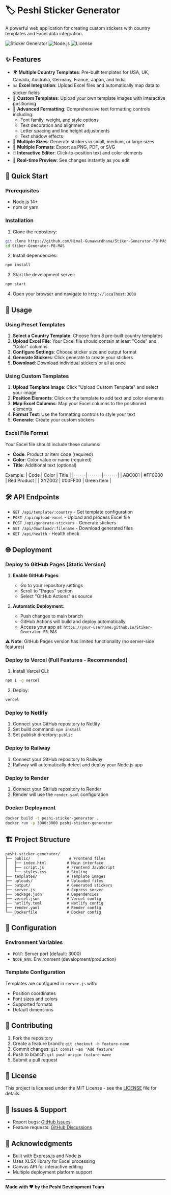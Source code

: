 # 🏷️ Peshi Sticker Generator

A powerful web application for creating custom stickers with country templates and Excel data integration.

![Sticker Generator](https://img.shields.io/badge/Status-Live-green.svg)
![Node.js](https://img.shields.io/badge/Node.js-18+-blue.svg)
![License](https://img.shields.io/badge/License-MIT-yellow.svg)

## ✨ Features

- 🌍 **Multiple Country Templates**: Pre-built templates for USA, UK, Canada, Australia, Germany, France, Japan, and India
- 📊 **Excel Integration**: Upload Excel files and automatically map data to sticker fields
- 🎨 **Custom Templates**: Upload your own template images with interactive positioning
- 🎯 **Advanced Formatting**: Comprehensive text formatting controls including:
  - Font family, weight, and style options
  - Text decoration and alignment
  - Letter spacing and line height adjustments
  - Text shadow effects
- 📏 **Multiple Sizes**: Generate stickers in small, medium, or large sizes
- 💾 **Multiple Formats**: Export as PNG, PDF, or SVG
- 🖱️ **Interactive Editor**: Click-to-position text and color elements
- 🎨 **Real-time Preview**: See changes instantly as you edit

## 🚀 Quick Start

### Prerequisites

- Node.js 14+
- npm or yarn

### Installation

1. Clone the repository:

```bash
git clone https://github.com/Himal-Gunawardhana/Stiker-Generator-P8-MAS.git
cd Stiker-Generator-P8-MAS
```

2. Install dependencies:

```bash
npm install
```

3. Start the development server:

```bash
npm start
```

4. Open your browser and navigate to `http://localhost:3000`

## 📖 Usage

### Using Preset Templates

1. **Select a Country Template**: Choose from 8 pre-built country templates
2. **Upload Excel File**: Your Excel file should contain at least "Code" and "Color" columns
3. **Configure Settings**: Choose sticker size and output format
4. **Generate Stickers**: Click generate to create your stickers
5. **Download**: Download individual stickers or all at once

### Using Custom Templates

1. **Upload Template Image**: Click "Upload Custom Template" and select your image
2. **Position Elements**: Click on the template to add text and color elements
3. **Map Excel Columns**: Map your Excel columns to the positioned elements
4. **Format Text**: Use the formatting controls to style your text
5. **Generate**: Create your custom stickers

### Excel File Format

Your Excel file should include these columns:

- **Code**: Product or item code (required)
- **Color**: Color value or name (required)
- **Title**: Additional text (optional)

Example:
| Code | Color | Title |
|------|-------|-------|
| ABC001 | #FF0000 | Red Product |
| XYZ002 | #00FF00 | Green Item |

## 🛠️ API Endpoints

- `GET /api/template/:country` - Get template configuration
- `POST /api/upload-excel` - Upload and process Excel file
- `POST /api/generate-stickers` - Generate stickers
- `GET /api/download/:filename` - Download generated files
- `GET /api/health` - Health check

## 🌐 Deployment

### Deploy to GitHub Pages (Static Version)

1. **Enable GitHub Pages**:

   - Go to your repository settings
   - Scroll to "Pages" section
   - Select "GitHub Actions" as source

2. **Automatic Deployment**:
   - Push changes to main branch
   - GitHub Actions will build and deploy automatically
   - Access your app at: `https://your-username.github.io/Stiker-Generator-P8-MAS`

⚠️ **Note**: GitHub Pages version has limited functionality (no server-side features)

### Deploy to Vercel (Full Features - Recommended)

1. Install Vercel CLI:

```bash
npm i -g vercel
```

2. Deploy:

```bash
vercel
```

### Deploy to Netlify

1. Connect your GitHub repository to Netlify
2. Set build command: `npm install`
3. Set publish directory: `public`

### Deploy to Railway

1. Connect your GitHub repository to Railway
2. Railway will automatically detect and deploy your Node.js app

### Deploy to Render

1. Connect your GitHub repository to Render
2. Render will use the `render.yaml` configuration

### Docker Deployment

```bash
docker build -t peshi-sticker-generator .
docker run -p 3000:3000 peshi-sticker-generator
```

## 🏗️ Project Structure

```
peshi-sticker-generator/
├── public/                 # Frontend files
│   ├── index.html         # Main interface
│   ├── script.js          # Frontend JavaScript
│   └── styles.css         # Styling
├── templates/             # Template images
├── uploads/               # Uploaded files
├── output/                # Generated stickers
├── server.js              # Express server
├── package.json           # Dependencies
├── vercel.json            # Vercel config
├── netlify.toml           # Netlify config
├── render.yaml            # Render config
└── Dockerfile             # Docker config
```

## 🔧 Configuration

### Environment Variables

- `PORT`: Server port (default: 3000)
- `NODE_ENV`: Environment (development/production)

### Template Configuration

Templates are configured in `server.js` with:

- Position coordinates
- Font sizes and colors
- Supported formats
- Default dimensions

## 🤝 Contributing

1. Fork the repository
2. Create a feature branch: `git checkout -b feature-name`
3. Commit changes: `git commit -am 'Add feature'`
4. Push to branch: `git push origin feature-name`
5. Submit a pull request

## 📝 License

This project is licensed under the MIT License - see the [LICENSE](LICENSE) file for details.

## 🐛 Issues & Support

- Report bugs: [GitHub Issues](https://github.com/Himal-Gunawardhana/Stiker-Generator-P8-MAS/issues)
- Feature requests: [GitHub Discussions](https://github.com/Himal-Gunawardhana/Stiker-Generator-P8-MAS/discussions)

## 🙏 Acknowledgments

- Built with Express.js and Node.js
- Uses XLSX library for Excel processing
- Canvas API for interactive editing
- Multiple deployment platform support

---

**Made with ❤️ by the Peshi Development Team**

